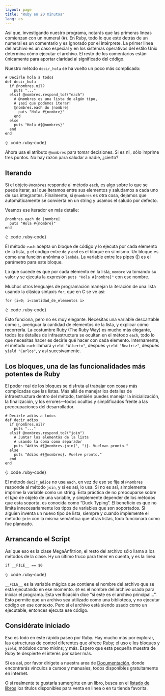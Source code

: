 ```yaml
---
layout: page
title: "Ruby en 20 minutos"
lang: es
---
```


Así que, investigando nuestro programa, notarás que las primeras lineas
comienzan con un numeral (#). En Ruby, todo lo que esté detrás de un
numeral es un comentario y es ignorado por el intérprete. La primer
linea del archivo es un caso especial y en los sistemas operativos del
estilo Unix determina cómo ejecutar el archivo. El resto de los
comentarios están únicamente para aportar claridad al significado del
código.

Nuestro método `decir_hola` se ha vuelto un poco más complicado:

    # Decirle hola a todos
    def decir_hola
      if @nombres.nil?
        puts "..."
      elsif @nombres.respond_to?("each")
        # @nombres es una lista de algún tipo,
        # ¡así que podemos iterar!
        @nombres.each do |nombre|
          puts "Hola #{nombre}"
        end
      else
        puts "Hola #{@nombres}"
      end
    end
{: .code .ruby-code}

Ahora usa el atributo `@nombres` para tomar decisiones. Si es nil, sólo
imprime tres puntos. No hay razón para saludar a nadie, ¿cierto?

## Iterando

Si el objeto `@nombres` responde al método `each`, es algo sobre lo que
se puede iterar, así que iteramos entre sus elementos y saludamos a cada
uno de sus integrantes. Finalmente, si `@nombres` es otra cosa, dejamos
que automáticamente se convierta en un string y usamos el saludo por
defecto.

Veamos ese iterador en más detalle:

    @nombres.each do |nombre|
      puts "Hola #{nombre}"
    end
{: .code .ruby-code}

El método `each` acepta un bloque de código y lo ejecuta por cada
elemento de la lista, y el código entre `do` y `end` es el bloque en sí
mismo. Un bloque es como una función anónima o `lambda`. La variable
entre los pipes (\|) es el parámetro para este bloque.

Lo que sucede es que por cada elemento en la lista, `nombre` va tomando
su valor y se ejecuta la expresión `puts "Hola #{nombre}"` con ese
nombre.

Muchos otros lenguajes de programación manejan la iteración de una lista
usando la clásica sintaxis `for`, que en C se ve así:

    for (i=0; i<cantidad_de_elementos i>
{: .code .ruby-code}

Esto funciona, pero no es muy elegante. Necesitas una variable
descartable como `i`, averiguar la cantidad de elementos de la lista, y
explicar cómo recorrerla. La costumbre Ruby (The Ruby Way) es mucho más
elegante, todos los detalles de infraestructura se ocultan en el método
`each`, todo lo que necesitas hacer es decirle qué hacer con cada
elemento. Internamente, el método `each` llamará `yield "Alberto"`,
después `yield "Beatriz"`, después `yield "Carlos"`, y así
sucesivamente.

## Los bloques, una de las funcionalidades más potentes de Ruby

El poder real de los bloques se disfruta al trabajar con cosas más
complicadas que las listas. Más allá de manejar los detalles de
infraestructura dentro del método, también puedes manejar la
inicialización, la finalización, y los errores—todos ocultos y
simplificados frente a las preocupaciones del desarrollador.

    # Decirle adiós a todos
    def decir_adios
      if @nombres.nil?
        puts "..."
      elsif @nombres.respond_to?("join")
        # Juntar los elementos de la lista
        # usando la coma como separador
        puts "Adiós #{@nombres.join(", ")}. Vuelvan pronto."
      else
        puts "Adiós #{@nombres}. Vuelve pronto."
      end
    end
{: .code .ruby-code}

El método `decir_adios` no usa `each`, en vez de eso se fija si
`@nombres` responde al método `join`, y si es así, lo usa. Si no es así,
simplemente imprime la variable como un string. Esta práctica de no
preocuparse sobre el *tipo* de objeto de una variable, y simplemente
depender de los métodos que esta soporta, es conocida como “Duck
Typing”. El beneficio es que no limita innecesariamente los tipos de
variables que son soportados. Si alguien inventa un nuevo tipo de lista,
siempre y cuando implemente el método `join` con la misma semántica que
otras listas, todo funcionará como fue planeado.

## Arrancando el Script

Así que eso es la clase MegaAnfitrion, el resto del archivo sólo llama a
los métodos de la clase. Hy un último truco para tener en cuenta, y es
la linea:

    if __FILE__ == $0
{: .code .ruby-code}

`__FILE__` es la variable mágica que contiene el nombre del archivo que
se está ejecutando en ese momento. `$0` es el nombre del archivo usado
para iniciar el programa. Esta verificación dice “si este es el archivo
principal…”. Esto permite que un archivo sea utilizado como una
biblioteca, y no ejecutar código en ese contexto. Pero si el archivo
está siendo usado como un ejecutable, entonces ejecuta ese código.

## Considérate iniciado

Eso es todo en este rápido paseo por Ruby. Hay mucho más por explorar,
las estructuras de control diferentes que ofrece Ruby; el uso e los
bloques y `yield`; módulos como mixins; y más. Espero que esta pequeña
muestra de Ruby te despierte el interés por saber más.

Si es así, por favor dirígete a nuestra area de
[Documentación](/es/documentation/), donde encontrarás vínculos a cursos
y manuales, todos disponibles gratuitamente en internet.

O si realmente te gustaría sumergirte en un libro, busca en el [listado
de libros][1] los títulos disponibles para venta en linea o en tu tienda
favorita.



[1]: http://www.ruby-doc.org/bookstore 

